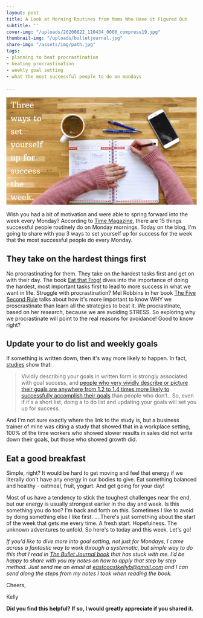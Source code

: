 ```yaml
---
layout: post
title: A Look at Morning Routines from Moms Who Have it Figured Out
subtitle: ''
cover-img: "/uploads/20200822_110434_0000_compress19.jpg"
thumbnail-img: "/uploads/bulletjournal.jpg"
share-img: "/assets/img/path.jpg"
tags:
- planning to beat procrastination
- beating procrastination
- weekly goal setting
- what the most successful people to do on mondays

---
```

![A picture of someone writing in their planner.](/uploads/success.png "monday")

Wish you had a bit of motivation and were able to spring forward into the week every Monday? According to [Time Magazine](https://time.com/2807006/15-things-successful-people-do-on-monday-mornings/), there are 15 things successful people routinely do on Monday mornings. Today on the blog, I'm going to share with you 3 ways to set yourself up for success for the week that the most successful people do every Monday.

## They take on the hardest things first

No procrastinating for them. They take on the hardest tasks first and get on with their day. The book [Eat that Frog!](https://amzn.to/3enpce9) dives into the importance of doing the hardest, most important tasks first to lead to more success in what we want in life. Struggle with procrastination? Mel Robbins in her book [The Five Second Rule](https://amzn.to/3fqSrhf) talks about how it's more important to know WHY we proscrastinate than learn all the strategies to beat it. We procrastinate, based on her research, because we are avoiding STRESS. So exploring why we procrastinate will point to the real reasons for avoidance! Good to know right?

## Update your to do list and weekly goals

If something is written down, then it's way more likely to happen. In fact, [studies](https://www.forbes.com/sites/markmurphy/2018/04/15/neuroscience-explains-why-you-need-to-write-down-your-goals-if-you-actually-want-to-achieve-them/#480d0bd47905) show that:

> Vividly describing your goals in written form is strongly associated with goal success, and [people who very vividly describe or picture their goals are anywhere from 1.2 to 1.4 times more likely to successfully accomplish their goals](https://twitter.com/intent/tweet?url=http%3A%2F%2Fwww.forbes.com%2Fsites%2Fmarkmurphy%2F2018%2F04%2F15%2Fneuroscience-explains-why-you-need-to-write-down-your-goals-if-you-actually-want-to-achieve-them%2F&text=People%20who%20vividly%20describe%20their%20goals%20are%201.2-1.4%20times%20more%20likely%20to%20successfully%20accomplish%20their%20goals%21) than people who don’t.. So, even if it's a short list, doing a to do list and updating your goals will set you up for success.

And I'm not sure exactly where the link to the study is, but a business trainer of mine was citing a study that showed that in a workplace setting, 100% of the time workers who showed slower results in sales did not write down their goals, but those who showed growth did.

## Eat a good breakfast

Simple, right? It would be hard to get moving and feel that energy if we literally don't have any energy in our bodies to give. Eat something balanced and healthy - oatmeal, fruit, yogurt. And get going for your day!

Most of us have a tendency to stick the toughest challenges near the end, but our energy is usually strongest earlier in the day and week. Is this something you do too? I'm back and forth on this. Sometimes I like to avoid by doing something else I like first. ....There's just something about the start of the week that gets me every time. A fresh start. Hopefulness. The unknown adventures to unfold. So here's to today and this week. Let's go!⁣⁣

_If you'd like to dive more into goal setting, not just for Mondays, I came across a fantastic way to work through a systematic, but simple way to do this that I read in_ [_The Bullet Journal book_](https://amzn.to/3gWL0yI) _that has stuck with me. I'd be happy to share with you my notes on how to apply that step by step method. Just send me an email at_ [_eastcoastkellyb@gmail.com_](mailto:eastcoastkellyb@gmail.com) _and I can send along the steps from my notes I took when reading the book._

Cheers,

Kelly

**Did you find this helpful? If so, I would greatly appreciate if you shared it.**